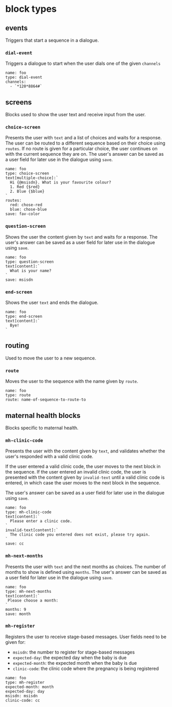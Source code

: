# block types

## events

Triggers that start a sequence in a dialogue.

### `dial-event`

Triggers a dialogue to start when the user dials one of the given `channels`

```
name: foo
type: dial-event
channels:
  - `*120*8864#`
```

## screens

Blocks used to show the user text and receive input from the user.

### `choice-screen`

Presents the user with `text` and a list of choices and waits for a response. The user can be routed to a different sequence based on their choice using `routes`. If no route is given for a particular choice, the user continues on with the current sequence they are on. The user's answer can be saved as a user field for later use in the dialogue using `save`.

```
name: foo
type: choice-screen
text[multiple-choice]:`
  Hi {@msisdn}. What is your favourite colour?
  1. Red {$red}
  2. Blue {$blue}
`
routes:
  red: chose-red
  blue: chose-blue
save: fav-color
```

### `question-screen`

Shows the user the content given by `text` and waits for a response. The user's answer can be saved as a user field for later use in the dialogue using `save`.

```
name: foo
type: question-screen
text[content]:`
  What is your name?
`
save: msisdn
```

### `end-screen`

Shows the user `text` and ends the dialogue.

```
name: foo
type: end-screen
text[content]:`
  Bye!
`
```

## routing

Used to move the user to a new sequence.

### `route`

Moves the user to the sequence with the name given by `route`.

```
name: foo
type: route
route: name-of-sequence-to-route-to
```

## maternal health blocks

Blocks specific to maternal health.

### `mh-clinic-code`

Presents the user with the content given by `text`, and validates whether the user's responded with a valid clinic code.

If the user entered a valid clinic code, the user moves to the next block in the sequence. If the user entered an invalid clinic code, the user is presented with the content given by `invalid-text` until a valid clinic code is entered, in which case the user moves to the next block in the sequence.

The user's answer can be saved as a user field for later use in the dialogue using `save`.

```
name: foo
type: mh-clinic-code
text[content]:`
  Please enter a clinic code.
`
invalid-text[content]:`
  The clinic code you entered does not exist, please try again.
`
save: cc
```

### `mh-next-months`

Presents the user with `text` and the next months as choices. The number of months to show is defined using `months`. The user's answer can be saved as a user field for later use in the dialogue using `save`.

```
name: foo
type: mh-next-months
text[content]:`
 Please choose a month:
`
months: 9
save: month
```

### `mh-register`

Registers the user to receive stage-based messages. User fields need to be given for:
  - `msisdn`: the number to register for stage-based messages
  - `expected-day`: the expected day when the baby is due
  - `expected-month`: the expected month when the baby is due
  - `clinic-code`: the clinic code where the pregnancy is being registered

```
name: foo
type: mh-register
expected-month: month
expected-day: day
msisdn: msisdn
clinic-code: cc
```
